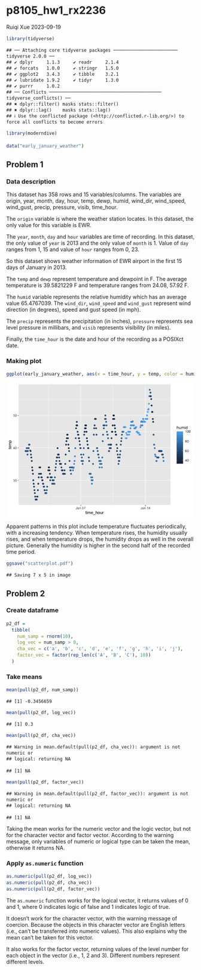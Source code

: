 p8105_hw1_rx2236
================
Ruiqi Xue
2023-09-19

``` r
library(tidyverse)
```

    ## ── Attaching core tidyverse packages ──────────────────────── tidyverse 2.0.0 ──
    ## ✔ dplyr     1.1.3     ✔ readr     2.1.4
    ## ✔ forcats   1.0.0     ✔ stringr   1.5.0
    ## ✔ ggplot2   3.4.3     ✔ tibble    3.2.1
    ## ✔ lubridate 1.9.2     ✔ tidyr     1.3.0
    ## ✔ purrr     1.0.2     
    ## ── Conflicts ────────────────────────────────────────── tidyverse_conflicts() ──
    ## ✖ dplyr::filter() masks stats::filter()
    ## ✖ dplyr::lag()    masks stats::lag()
    ## ℹ Use the conflicted package (<http://conflicted.r-lib.org/>) to force all conflicts to become errors

``` r
library(moderndive)

data("early_january_weather")
```

## Problem 1

### Data description

This dataset has 358 rows and 15 variables/columns. The variables are
origin, year, month, day, hour, temp, dewp, humid, wind_dir, wind_speed,
wind_gust, precip, pressure, visib, time_hour.

The `origin` variable is where the weather station locates. In this
dataset, the only value for this variable is EWR.

The `year`, `month`, `day` and `hour` variables are time of recording.
In this dataset, the only value of `year` is 2013 and the only value of
`month` is 1. Value of `day` ranges from 1, 15 and value of `hour`
ranges from 0, 23.

So this dataset shows weather information of EWR airport in the first 15
days of January in 2013.

The `temp` and `dewp` represent temperature and dewpoint in F. The
average temperature is 39.5821229 F and temperature ranges from 24.08,
57.92 F.

The `humid` variable represents the relative humidity which has an
average value 65.4767039. The `wind_dir`, `wind_speed` and `wind_gust`
represent wind direction (in degrees), speed and gust speed (in mph).

The `precip` represents the precipitation (in inches), `pressure`
represents sea level pressure in millibars, and `visib` represents
visibility (in miles).

Finally, the `time_hour` is the date and hour of the recording as a
POSIXct date.

### Making plot

``` r
ggplot(early_january_weather, aes(x = time_hour, y = temp, color = humid)) + geom_point()
```

![](p8105_hw1_rx2236_files/figure-gfm/unnamed-chunk-3-1.png)<!-- -->

Apparent patterns in this plot include temperature fluctuates
periodically, with a increasing tendency. When temperature rises, the
humidity usually rises, and when temperature drops, the humidity drops
as well in the overall picture. Generally the humidity is higher in the
second half of the recorded time period.

``` r
ggsave("scatterplot.pdf")
```

    ## Saving 7 x 5 in image

## Problem 2

### Create dataframe

``` r
p2_df = 
  tibble(
    num_samp = rnorm(10),
    log_vec = num_samp > 0,
    cha_vec = c('a', 'b', 'c', 'd', 'e', 'f', 'g', 'h', 'i', 'j'),
    factor_vec = factor(rep_len(c('A', 'B', 'C'), 10))
  )
```

### Take means

``` r
mean(pull(p2_df, num_samp))
```

    ## [1] -0.3456659

``` r
mean(pull(p2_df, log_vec))
```

    ## [1] 0.3

``` r
mean(pull(p2_df, cha_vec))
```

    ## Warning in mean.default(pull(p2_df, cha_vec)): argument is not numeric or
    ## logical: returning NA

    ## [1] NA

``` r
mean(pull(p2_df, factor_vec))
```

    ## Warning in mean.default(pull(p2_df, factor_vec)): argument is not numeric or
    ## logical: returning NA

    ## [1] NA

Taking the mean works for the numeric vector and the logic vector, but
not for the character vector and factor vector. According to the warning
message, only variables of numeric or logical type can be taken the
mean, otherwise it returns NA.

### Apply `as.numeric` function

``` r
as.numeric(pull(p2_df, log_vec))
as.numeric(pull(p2_df, cha_vec))
as.numeric(pull(p2_df, factor_vec))
```

The `as.numeric` function works for the logical vector, it returns
values of 0 and 1, where 0 indicates logic of false and 1 indicates
logic of true.

It doesn’t work for the character vector, with the warning message of
coercion. Because the objects in this character vector are English
letters (i.e., can’t be transferred into numeric values). This also
explains why the mean can’t be taken for this vector.

It also works for the factor vector, returning values of the level
number for each object in the vector (i.e., 1, 2 and 3). Different
numbers represent different levels.
